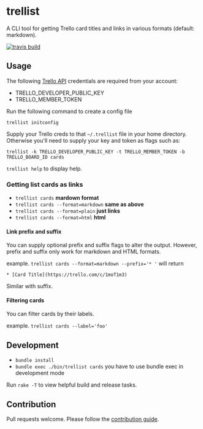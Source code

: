 # trellist

A CLI tool for getting Trello card titles and links in various
formats (default: markdown).

[![travis build](https://travis-ci.org/chaserx/trellist.svg?branch=master)](https://travis-ci.org/chaserx/trellist)

## Usage

The following [Trello API](https://developers.trello.com/) credentials are
required from your account:

- TRELLO_DEVELOPER_PUBLIC_KEY
- TRELLO_MEMBER_TOKEN

Run the following command to create a config file

`trellist initconfig`

Supply your Trello creds to that `~/.trellist` file in your home directory.
Otherwise you'll need to supply your key and token as flags such as:

`trellist -k TRELLO_DEVELOPER_PUBLIC_KEY -t TRELLO_MEMBER_TOKEN -b TRELLO_BOARD_ID cards`

`trellist help` to display help.

### Getting list cards as links

- `trellist cards` **mardown format**
- `trellist cards --format=markdown` **same as above**
- `trellist cards --format=plain` **just links**
- `trellist cards --format=html` **html**

#### Link prefix and suffix

You can supply optional prefix and suffix flags to alter the output. However, prefix and suffix only work for markdown and HTML formats. 

example. `trellist cards --format=markdown --prefix='* '` will return

`* [Card Title](https://trello.com/c/1moT1m3)`

Similar with suffix. 

#### Filtering cards

You can filter cards by their labels. 

example. `trellist cards --label='foo'`

## Development

- `bundle install`
- `bundle exec ./bin/trellist cards` you have to use bundle exec in development mode

Run `rake -T` to view helpful build and release tasks. 

## Contribution

Pull requests welcome. Please follow the [contribution guide](contributing.md).
